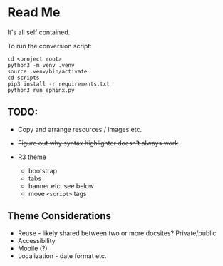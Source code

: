 # Read Me

It's all self contained.

To run the conversion script:

    cd <project root>
    python3 -m venv .venv
    source .venv/bin/activate
    cd scripts
    pip3 install -r requirements.txt
    python3 run_sphinx.py

## TODO:

* Copy and arrange resources / images etc.


* ~~Figure out why syntax highlighter doesn't always work~~

* R3 theme
    * bootstrap
    * tabs
    * banner etc. see below
    * move `<script>` tags
    

## Theme Considerations

* Reuse - likely shared between two or more docsites?  Private/public
* Accessibility
* Mobile (?)
* Localization - date format etc.

